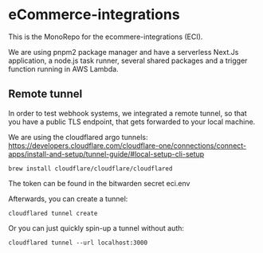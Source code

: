 # eCommerce-integrations

This is the MonoRepo for the ecommere-integrations (ECI).

We are using pnpm2 package manager and have a serverless Next.Js application, a
node.js task runner, several shared packages and a trigger function running in
AWS Lambda.

## Remote tunnel

In order to test webhook systems, we integrated a remote tunnel, so that you have a public TLS endpoint, that gets forwarded to your local machine.

We are using the cloudflared argo tunnels: https://developers.cloudflare.com/cloudflare-one/connections/connect-apps/install-and-setup/tunnel-guide/#local-setup-cli-setup

```
brew install cloudflare/cloudflare/cloudflared
```

The token can be found in the bitwarden secret eci.env

Afterwards, you can create a tunnel:

```
cloudflared tunnel create
```

Or you can just quickly spin-up a tunnel without auth:

```
cloudflared tunnel --url localhost:3000
```
